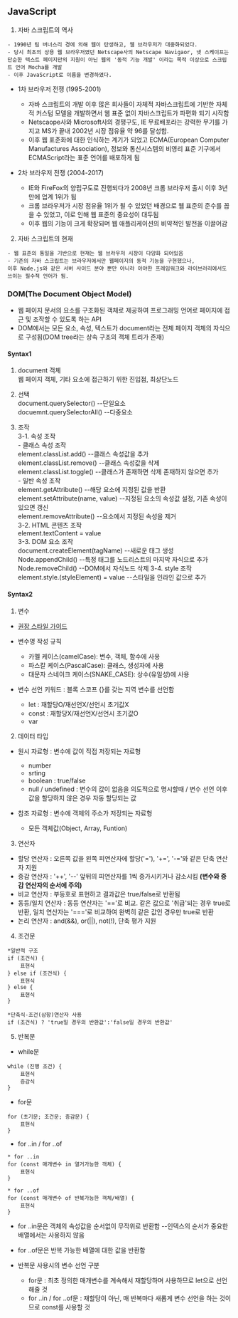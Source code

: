 ## JavaScript
1. 자바 스크립트의 역사
```
- 1990년 팀 버너스리 경에 의해 웹이 탄생하고, 웹 브라우저가 대중화되었다.
- 당시 최초의 상용 웹 브라우저였던 Netscape사의 Netscape Navigaor, 넷 스케이프는 단순한 텍스트 페이지만의 지원이 아닌 웹의 '동적 기능 개발' 이라는 목적 이상으로 스크립트 언어 Mocha를 개발
- 이후 JavaScript로 이름을 변경하였다.
```
- 1차 브라우저 전쟁 (1995-2001)
    - 자바 스크립트의 개발 이후 많은 회사들이 자체적 자바스크립트에 기반한 자체적 커스텀 모델을 개발하면서 웹 표준 없이 자바스크립트가 파편화 되기 시작함
    - Netscaope사와 Microsoft사의 경쟁구도, IE 무료배포라는 강력한 무기를 가지고 MS가 끝내 2002년 시장 점유율 약 96를 달성함.
    - 이후 웹 표준화에 대한 인식하는 계기가 되었고 ECMA(European Computer Manufactures Association), 정보와 통신시스템의 비영리 표준 기구에서 ECMAScript라는 표준 언어를 배포하게 됨

- 2차 브라우저 전쟁 (2004-2017)
    - IE와 FireFox의 양립구도로 진행되다가 2008년 크롬 브라우저 출시 이후 3년만에 업계 1위가 됨
    - 크롬 브라우저가 시장 점유율 1위가 될 수 있었던 배경으로 웹 표준의 준수를 꼽을 수 있었고, 이로 인해 웹 표준의 중요성이 대두됨
    - 이후 웹의 기능이 크게 확장되며 웹 애플리케이션의 비약적인 발전을 이끌어감

2.  자바 스크립트의 현재
```
- 웹 표준의 통일을 기반으로 현재는 웹 브라우저 시장이 다양화 되어있음
- 기존의 자바 스크립트는 브라우저에서만 웹페이지의 동적 기능을 구현했으나,
이후 Node.js와 같은 서버 사이드 분야 뿐만 아니라 아야한 프레임워크와 라이브러리에서도 쓰이는 필수적 언어가 됨.
```

### DOM(The Document Object Model)
- 웹 페이지 문서의 요소를 구조화된 객체로 제공하여 프로그래밍 언어로 페이지에 접근 및 조작할 수 있도록 하는 API
- DOM에서는 모든 요소, 속성, 텍스트가 document라는 전체 페이지 객체의 자식으로 구성됨(DOM tree라는 상속 구조의 객체 트리가 존재)


#### Syntax1
1. document 객체</br>
    웹 페이지 객체, 기타 요소에 접근하기 위한 진입점, 최상단노드
2. 선택</br>
    document.querySelector() --단일요소</br>
    docuemnt.querySelectorAll() --다중요소</br>

3. 조작</br>
    3-1. 속성 조작</br>
        - 클래스 속성 조작</br>
        element.classList.add() --클래스 속성값을 추가</br>
        element.classList.remove() --클래스 속성값을 삭제</br>
        element.classList.toggle() --클래스가 존재하면 삭제 존재하지 않으면 추가</br>
        - 일반 속성 조작</br>
        element.getAttribute() --해당 요소에 지정된 값을 반환</br>
        element.setAttribute(name, value) --지정된 요소의 속성값 설정, 기존 속성이 있으면 갱신</br>
        element.removeAttribute() --요소에서 지정된 속성을 제거</br>
    3-2. HTML 콘텐츠 조작</br>
        element.textContent = value</br>
    3-3. DOM 요소 조작</br>
        document.createElement(tagName) --새로운 태그 생성</br>
        Node.appendChild() --특정 태그를 노드리스트의 마지막 자식으로 추가</br>
        Node.removeChild() --DOM에서 자식노드 삭제
    3-4. style 조작</br>
        element.style.(styleElement) = value --스타일을 인라인 값으로 추가


#### Syntax2
1. 변수
- [권장 스타일 가이드](http://standardjs.com/rules-kokr.html)
- 변수명 작성 규칙
    - 카멜 케이스(camelCase): 변수, 객체, 함수에 사용
    - 파스칼 케이스(PascalCase): 클래스, 생성자에 사용
    - 대문자 스네이크 케이스(SNAKE_CASE): 상수(유일성)에 사용

- 변수 선언 키워드 : 블록 스코프 {}를 갖는 지역 변수를 선언함
    - let : 재할당O/재선언X/선언시 초기값X
    - const : 재할당X/재선언X/선언시 초기값O
    - var

2. 데이터 타입
- 원시 자료형 : 변수에 값이 직접 저장되는 자료형
    - number
    - srting
    - boolean : true/false
    - null / undefined : 변수의 값이 없음을 의도적으로 명시할때 / 변수 선언 이후 값을 할당하지 않은 경우 자동 할당되는 값

- 참조 자료형 : 변수에 객체의 주소가 저장되는 자료형
    - 모든 객체값(Object, Array, Funtion)

3. 연산자
- 할당 연산자 : 오른쪽 값을 왼쪽 피연산자에 할당('='), '+=', '-='와 같은 단축 연산자 지원
- 증감 연산자 : '++', '--' 앞뒤의 피연산자를 1씩 증가시키거나 감소시킴 **(변수와 증감 연산자의 순서에 주의)**
- 비교 연산자 : 부등호로 표현하고 결과값은 true/false로 반환됨
- 동등/일치 연산자 : 동등 연산자는 '=='로 비교. 같은 값으로 '취급'되는 경우 true로 반환, 일치 연산자는 '==='로 비교하여 완벽히 같은 값인 경우만 true로 반환
- 논리 연산자 : and(&&), or(||), not(!), 단축 평가 지원

4. 조건문
```
*일반적 구조
if (조건식) {
    표현식
} else if (조건식) {
    표현식
} else {
    표현식
}

*단축식-조건(삼항)연산자 사용
if (조건식) ? 'true일 경우의 반환값':'false일 경우의 반환값'

```

5. 반복문
- while문
```
while (진행 조건) {
    표현식
    증감식
}
```
- for문
```
for (초기문; 조건문; 증감문) {
    표현식
}
```
- for ..in / for ..of
```
* for ..in
for (const 매개변수 in 열거가능한 객체) {
    표현식
}

* for ..of
for (const 매개변수 of 반복가능한 객체/배열) {
    표현식
}
```
- for ..in문은 객체의 속성값을 순서없이 무작위로 반환함 --인덱스의 순서가 중요한 배열에서는 사용하지 않음
- for ..of문은 반복 가능한 배열에 대한 값을 반환함


- 반복문 사용시의 변수 선언 구분
    - for문 : 최초 정의한 매개변수를 계속해서 재할당하며 사용하므로 let으로 선언해줄 것
    - for ..in / for ..of문 : 재할당이 아닌, 매 반복마다 새롭게 변수 선언을 하는 것이므로 const를 사용할 것